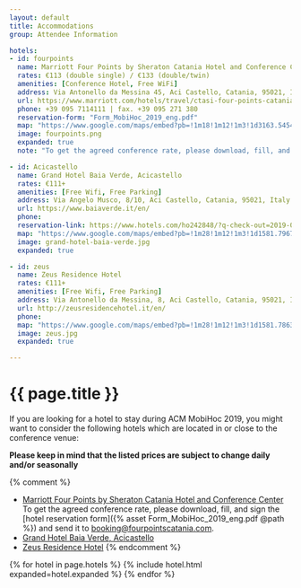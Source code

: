 ```yaml
---
layout: default
title: Accommodations
group: Attendee Information

hotels:
- id: fourpoints
  name: Marriott Four Points by Sheraton Catania Hotel and Conference Center
  rates: €113 (double single) / €133 (double/twin)
  amenities: [Conference Hotel, Free WiFi]
  address: Via Antonello da Messina 45, Aci Castello, Catania, 95021, Italy
  url: https://www.marriott.com/hotels/travel/ctasi-four-points-catania-hotel-and-conference-center/
  phone: +39 095 7114111 | fax. +39 095 271 380
  reservation-form: "Form_MobiHoc_2019_eng.pdf"
  map: "https://www.google.com/maps/embed?pb=!1m18!1m12!1m3!1d3163.545421118681!2d15.134358315416778!3d37.542211679802485!2m3!1f0!2f0!3f0!3m2!1i1024!2i768!4f13.1!3m3!1m2!1s0x1313fb79d73a3ec9%3A0x47b27df5bd303097!2sFour+Points+by+Sheraton+Catania+Hotel+%26+Conference+Center!5e0!3m2!1sen!2sus!4v1538685222875"
  image: fourpoints.png
  expanded: true
  note: "To get the agreed conference rate, please download, fill, and sign the hotel reservation form and send it to <a href=\"mailto:booking@fourpointscatania.com\">booking@fourpointscatania.com</a>."

- id: Acicastello
  name: Grand Hotel Baia Verde, Acicastello
  rates: €111+
  amenities: [Free Wifi, Free Parking]
  address: Via Angelo Musco, 8/10, Aci Castello, Catania, 95021, Italy
  url: https://www.baiaverde.it/en/
  phone:
  reservation-link: https://www.hotels.com/ho242848/?q-check-out=2019-07-06&q-check-in=2019-07-03
  map: "https://www.google.com/maps/embed?pb=!1m28!1m12!1m3!1d1581.7967858874256!2d15.133151858215141!3d37.54107689495072!2m3!1f0!2f0!3f0!3m2!1i1024!2i768!4f13.1!4m13!3e2!4m5!1s0x1313fb7bdfc29aa7%3A0x89f1c059904c2aab!2sGrand+Hotel+Baia+Verde%2C+Via+Angelo+Musco%2C+Aci+Castello%2C+Province+of+Catania%2C+Italy!3m2!1d37.5399421!2d15.132444699999999!4m5!1s0x1313fb79d73a3ec9%3A0x47b27df5bd303097!2sFour+Points+by+Sheraton+Catania+Hotel+%26+Conference+Center%2C+Via+Antonello+da+Messina+45+Aci+Castello%2C+95021+Catania+CT%2C+Italy!3m2!1d37.542211699999996!2d15.136547!5e0!3m2!1sen!2sus!4v1538690420866"
  image: grand-hotel-baia-verde.jpg
  expanded: true

- id: zeus
  name: Zeus Residence Hotel
  rates: €111+
  amenities: [Free Wifi, Free Parking]
  address: Via Antonello da Messina, 8, Aci Castello, Catania, 95021, Italy
  url: http://zeusresidencehotel.it/en/
  phone:
  map: "https://www.google.com/maps/embed?pb=!1m28!1m12!1m3!1d1581.7863488683083!2d15.13421735818301!3d37.54156884495066!2m3!1f0!2f0!3f0!3m2!1i1024!2i768!4f13.1!4m13!3e2!4m5!1s0x1313fb797a9d8973%3A0xc879b8c8cc771e24!2sZeus+Residence+Hotel%2C+Via+Antonello+da+Messina%2C+Aci+Castello%2C+Province+of+Catania%2C+Italy!3m2!1d37.540926!2d15.1341415!4m5!1s0x1313fb79d73a3ec9%3A0x47b27df5bd303097!2sFour+Points+by+Sheraton+Catania+Hotel+%26+Conference+Center%2C+Via+Antonello+da+Messina+45+Aci+Castello%2C+95021+Catania+CT%2C+Italy!3m2!1d37.542211699999996!2d15.136547!5e0!3m2!1sen!2sus!4v1538690708266"
  image: zeus.jpg
  expanded: true

---
```


# {{ page.title }}

If you are looking for a hotel to stay during ACM MobiHoc 2019, you might want to consider the following hotels which are located in or close to the conference venue:

**Please keep in mind that the listed prices are subject to change daily and/or seasonally**

{% comment %}
- [Marriott Four Points by Sheraton Catania Hotel and Conference Center]() To get the agreed conference rate, please download, fill, and sign the [hotel reservation form]({% asset Form_MobiHoc_2019_eng.pdf @path %}) and send it to [booking@fourpointscatania.com](mailto:booking@fourpointscatania.com).
- [Grand Hotel Baia Verde, Acicastello](https://www.baiaverde.it/en/)
- [Zeus Residence Hotel](http://zeusresidencehotel.it)
{% endcomment %}

<div class="panel-group" id="accordion">
{% for hotel in page.hotels %}
{% include hotel.html expanded=hotel.expanded %}
{% endfor %}
</div>
